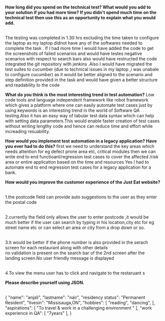 <b>How long did you spend on the technical test? What would you add to your solution if you had more time? If you didn't spend much time on the technical test then use this as an opportunity to explain what you would add.</b>

<br>The testing was completed in 1.30 hrs excluding the time taken to configure the laptop as my laptop didnot have any of the softwares needed to complete the task .
If I had more time I would have added the code to get the screenshots of failed scenarios and would have testes negative scenarios with respect to search bars also would have restructed the code
integrated the git repository with jenkins .Also I would have migrated the test suites to cucumber (due to technical issues in my laptop ,i was unabale to configure cucumber) as it would be better aligned to the scenario and step definition provided in the task and would have given  a better structure and readability to the code


<b>What do you think is the most interesting trend in test automation?</b>
Low code tools and language independent framework like robot framework which gives a platform where one can easily automate test cases just by using keywords is an interesting trend in the world of Software QA testing.Also it has an easy way of tabular test data syntax which can help with setting data parameters.This would enable faster creation of test cases without writing lengthy code and hence can reduce time and effort while increading resuability.



<b>How would you implement test automation in a legacy application? Have you ever had to do this?</b>
first we need to understand the key areas which needs attention for eg defect prone area etc, critical modules
then we can write end to end functioanl/regression test cases to cover the affected /risk area or entire application based on the time and resources
Yes I had to automate end to end regression test cases  for a legacy application  for a bank.


<b>How would you improve the customer experience of the Just Eat website?</b>

<br> 1.the postcode field can provide auto suggestions to the user as they enter the postal code

<br> 2.currently the field only allows the user to enter postcode ,it would be much better if the user can search by typing in his location,city etc
for eg street name etc or can select an area or city from a drop down or so.

<br>3.It would be better if the phone number is also provided in the serach screen for each restaurant along with other details
<br>no validation is present on the search bar of the 2nd screen after the landing screen.No user friendly message is displayed

<br>4.To view the menu user has to click and navigate to the restaruant s

<b>Please describe yourself using JSON.</b>

<br>{
"name": "anjali",
"lastname": "nair",
"residency status": "Permanent Resident",
"livesin": "Missisauga,ON",
"hobbies": [
"reading",
"dancing",
],
"aspirations": [
"To travel & work in a challenging environment "
],
"work experience in QA": [
"7years"
],
}
